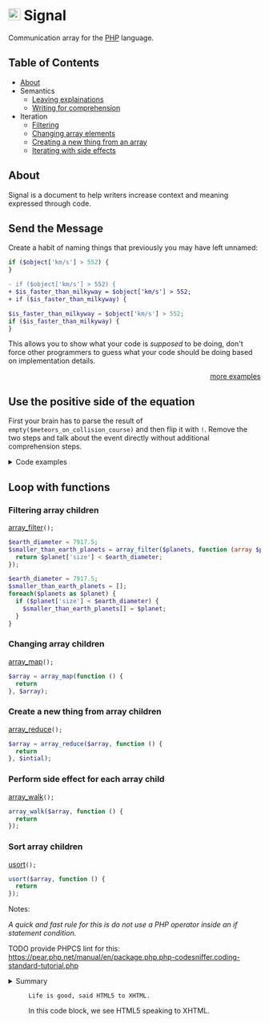 # <img alt="Icon of the milky way" width="24" height="24" src="https://rawgit.com/slifin/5bd4633c141f50f9d8c6118c179c9550/raw/83661a03839415ce5527ff2e171b7b7c90b3ee78/signal.svg" /> Signal


Communication array for the [PHP](http://php.net/) language.


## Table of Contents
* [About](#about)
* Semantics
  * [Leaving explainations](#send_the_message)
  * [Writing for comprehension](#Use_the_positive_side_of_the_equation)
* Iteration
  * [Filtering](#array_filter)
  * [Changing array elements](#array_map)
  * [Creating a new thing from an array](#array_reduce)
  * [Iterating with side effects](#array_walk)


## About
Signal is a document to help writers increase context and meaning expressed through code.


## Send the Message

Create a habit of naming things that previously you may have left unnamed:

```php
if ($object['km/s'] > 552) {
}
```
```diff
- if ($object['km/s'] > 552) {
+ $is_faster_than_milkyway = $object['km/s'] > 552;
+ if ($is_faster_than_milkyway) {
```
```php
$is_faster_than_milkyway = $object['km/s'] > 552;
if ($is_faster_than_milkyway) {
}
 ```
 
This allows you to show what your code is _supposed_ to be doing, don't force other programmers to guess 
what your code should be doing based on implementation details. 

<p align="right">
  <a href="#">more examples</a>
</p>


## Use the positive side of the equation


First your brain has to parse the result of ```empty($meteors_on_collision_course)``` and then flip it with ```!```. Remove the two steps and talk about the event directly without additional comprehension steps.

<details>
 <summary>Code examples</summary>
<p>

```php 
if (!empty($meteors_on_collision_course)) {
    launch_missiles()
}
```
```diff 
- if (!empty($meteors_on_collision_course)) {
-    launch_missiles()
-}
+count($meteors_on_collision_course) && launch_missiles();
```
```php 
count($meteors_on_collision_course) && launch_missiles();
```
</p>
</details>

## Loop with functions

### Filtering array children
[array_filter](http://php.net/manual/en/function.array-filter.php)`();`

```php
$earth_diameter = 7917.5;
$smaller_than_earth_planets = array_filter($planets, function (array $planet) use ($earth_diameter) {
  return $planet['size'] < $earth_diameter;
});
```

```php
$earth_diameter = 7917.5;
$smaller_than_earth_planets = [];
foreach($planets as $planet) {
  if ($planet['size'] < $earth_diameter) {
    $smaller_than_earth_planets[] = $planet;
  }
}
```


### Changing array children
[array_map](http://php.net/manual/en/function.array-map.php)`();`
```php
$array = array_map(function () {
  return 
}, $array);
```
### Create a new thing from array children
[array_reduce](http://php.net/manual/en/function.array-reduce.php)`();`
```php
$array = array_reduce($array, function () {
  return 
}, $intial);
```
### Perform side effect for each array child
[array_walk](http://php.net/manual/en/function.array-walk.php)`();`
```php
array_walk($array, function () {
  return 
});
```
### Sort array children
[usort](http://php.net/manual/en/function.usort.php)`();`
```php
usort($array, function () {
  return 
});
```

Notes:



*A quick and fast rule for this is do not use a PHP operator inside an if statement condition.*

TODO provide PHPCS lint for this: https://pear.php.net/manual/en/package.php.php-codesniffer.coding-standard-tutorial.php

<details>
 <summary>Summary</summary>
<p>
'''js
const x = 1
''' (change to `)
</p>
</details>





<figure>
    <p><code>Life is good, said HTML5 to XHTML.</code></p>
    <figcaption>In this code block, we see HTML5 speaking to XHTML.</figcaption>
</figure>
